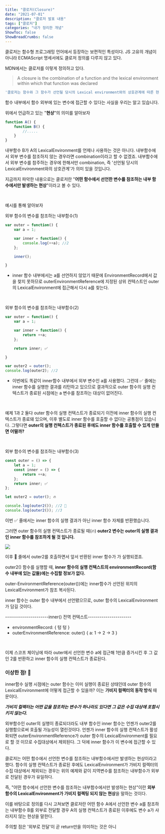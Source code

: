 ```yaml
---
title: "클로저(Closure)"
date: "2021-07-01"
description: "클로저 발표 내용"
tags: ["클로저"]
categories: "내가 정리한 개념"
ShowToc: false
ShowBreadCrumbs: false
---
```


클로저는 함수형 프로그래밍 언어에서 등장하는 보편적인 특성이다. JS 고유의 개념이 아니라 ECMAScript 명세서에도 클로저 정의를 다루지 않고 있다.

MDN에서는 클로저를 이렇게 정의하고 있다.

> A closure is the combination of a function and the lexical environment within which that function was declared

```jsx
'클로저는 함수와 그 함수가 선언될 당시의 Lexical environment와의 상호관계에 따른 현상'
```

함수 내부에서 함수 외부에 있는 변수에 접근할 수 있다는 사실을 우리는 알고 있습니다.

위에서 언급하고 있는 "**현상**"의 의미를 알아보자

```jsx
function A() {
	function B() {
		//.....
	}
}
```

내부함수 B가 A의 LexicalEnvironment를 언제나 사용하는 것은 아니다. 내부함수에서 외부 변수를 참조하지 않는 경우라면 combination이라고 할 수 없겠죠. 내부함수에서 외부 변수를 참주하는 경우에 한해서만 combination, 즉 '선언될 당시의 LexicalEnvironment와의 상호관계'가 의미 있을 것입니다.

지금까지 파악한 내용으로는 클로저란 "**어떤 함수에서 선언한 변수를 참조하는 내부 함수에서만 발생하는 현상**"이라고 볼 수 있다.

<br />

예시를 통해 알아보자

외부 함수의 변수를 참조하는 내부함수(1)

```jsx
var outer = function() {
	var a = 1;

	var inner = function() {
		console.log(++a); //2
	};

	inner();

}
```

- inner 함수 내부에서는 a를 선언하지 않았기 때문에 EnvironmentRecord에서 값을 찾지 못하므로 outerEnvironmentReference에 지정된 상위 컨텍스트인 outer의 LexicalEnvironment에 접근해서 다시 a를 찾는다.

<br />

외부 함수의 변수를 참조하는 내부함수(2)

```jsx
var outer = function() {
	var a = 1;

	var inner = function() {
		return ++a;
	};

	return inner; ✅

}

var outer2 = outer();
console.log(outer2); //2
```

- 이번에도 똑같이 inner함수 내부에서 외부 변수인 a를 사용했다. 그런데 ✅  줄에는 inner 함수를 실행한 결과를 리턴하고 있으므로 결과적으로 outer 함수의 실행 컨텍스트가 종료된 시점에는 a 변수를 참조하는 대상이 없어진다.

<br />

예제 1과 2 둘다 outer 함수의 실행 컨텍스트가 종료되기 이전에 inner 함수의 실행 컨텍스트가 종료돼 있으며, 이후 별도로 inner 함수를 호출할 수 없다는 공통점이 있습니다. 그렇다면 **outer의 실행 컨텍스트가 종료된 후에도 inner 함수를 호출할 수 있게 만들면 어떨까?**

<br />

외부 함수의 변수를 참조하는 내부함수(3)
```jsx
const outer = () => {
    let a = 1;
    const inner = () => {
        return ++a;
    };
    return inner; ✅  
};

let outer2 = outer(); 🔥

console.log(outer2()); //2 🍓
console.log(outer2()); //3
```

이번 ✅  줄에서는 inner 함수의 실행 결과가 아닌 inner 함수 자체를 반환했습니다.

그러면 outer 함수의 실행 컨텍스트가 종료될 때(🔥) **outer2 변수는 outer의 실행 결과인 inner 함수를 참조하게 될 것 입니다.**

<img src="../../../../data/images/스크린샷%202021-07-02%20오전%2012.00.11.png" />

이후 🍓 줄에서 outer2를 호출하면서 앞서 반환된 inner 함수가 가 실행되겠죠.

outer2() 함수를 실행할 때, **inner 함수의 실행 컨텍스트의 environmentRecord(함수 내부에 있는 값들)에는 수집할 정보가 없다.** 

outer-EnvironmentReference(outer())에는 inner함수가 선언된 위치의 LexicalEnvironment가 참조 복사된다.

inner 함수는 outer 함수 내부에서 선언됐으므로, outer 함수의 LexicalEnvironment가 담길 것이다.

----------------------inner() 전역 컨텍스트----------------------
- environmentRecord: { 텅 텅 }
- outerEnvironmentReference: outer() { a: 1 → 2 → 3 }

<br />

이제 스코프 체이닝에 따라 outer에서 선언한 변수 a에 접근해 1만큼 증가시킨 후 그 값인 2를 반환하고 inner 함수의 실행 컨텍스트가 종료된다.

### 이상한 점! 🤔
inner함수 실행 시점에는 outer 함수는 이미 실행이 종료된 상태인데 outer 함수의 LexicalEnvironment에 어떻게 접근할 수 있을까? 이는 **가비지 컬렉터의 동작 방식** 때문이다.

***가비지 컬렉터는 어떤 값을 참조하는 변수가 하나라도 있다면 그 값은 수집 대상에 포함시키지 않는다.***

외부함수인 outer의 실행이 종료되더라도 내부 함수인 inner 함수는 언젠가 outer2를 실행함으로써 호출될 가능성이 열린것이다. 언젠가 inner 함수의 실행 컨텍스트가 활성화되면 outerEnvironmentReference가 outer 함수의 LexicalEnvironment를 필요로 할 것 이므로 수집대상에서 제외된다. 그 덕에 inner 함수가 이 변수에 접근할 수 있다.

클로저는 어떤 함수에서 선언한 변수를 참조하는 내부함수에서만 발생하는 현상이라고 했다. 함수의 실행 컨텍스트가 종료된 후에도 LexicalEnvironment가 가비지 컬렉터의 수집 대상에서 제외되는 경우는 위의 예제와 같이 지역변수를 참조하는 내부함수가 외부로 전달된 경우가 유일하다.

즉, "어떤 함수에서 선언한 변수를 참조하는 내부함수에서만 발생하는 현상"이란 **외부 함수의 LexicalEnvironment가 가비지 컬렉팅 되지 않는 현상**을 말하는 것이다.

이를 바탕으로 정의를 다시 고쳐보면 클로저란 어떤 함수 A에서 선언한 변수 a를 참조하는 내부함수 B를 외부로 전달할 경우 A의 실행 컨텍스트가 종료된 이후에도 변수 a가 사라지지 않는 현상을 말한다.

주의할 점은 '외부로 전달'이 곧 return만을 의미하는 것은 아니